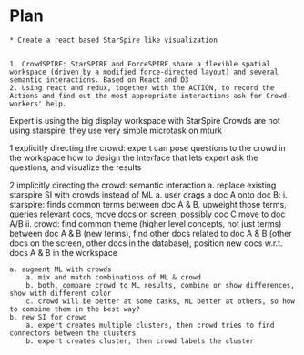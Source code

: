 # Plan
	* Create a react based StarSpire like visualization


	1. CrowdSPIRE: StarSPIRE and ForceSPIRE share a flexible spatial workspace (driven by a modified force-directed layout) and several semantic interactions. Based on React and D3
	2. Using react and redux, together with the ACTION, to record the  Actions and find out the most appropriate interactions ask for Crowd-workers' help. 


Expert is using the big display workspace with StarSpire
Crowds are not using starspire, they use very simple microtask on mturk

1 explicitly directing the crowd:
expert can pose questions to the crowd in the workspace
how to design the interface that lets expert ask the questions, and visualize the results

2 implicitly directing the crowd:  semantic interaction
	a. replace existing starspire SI with crowds instead of ML
		a. user drags a doc A onto doc B:
			i. starspire: finds common terms between doc A & B, upweight those terms, queries relevant docs, move docs on screen, possibly doc C move to doc A/B
			ii. crowd:  find common theme (higher level concepts, not just terms) between doc A & B (new terms), find other docs related to doc A & B (other docs on the screen, other docs in the database), position new docs w.r.t. docs A & B in the workspace

	a. augment ML with crowds
		a. mix and match combinations of ML & crowd
		b. both, compare crowd to ML results, combine or show differences, show with different color
		c. crowd will be better at some tasks, ML better at others, so how to combine them in the best way?
	b. new SI for crowd
		a. expert creates multiple clusters, then crowd tries to find connectors between the clusters
		b. expert creates cluster, then crowd labels the cluster
	


